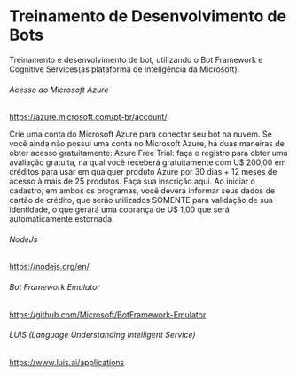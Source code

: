 # Treinamento de Desenvolvimento de Bots
Treinamento e desenvolvimento de bot, utilizando o Bot Framework e Cognitive Services(as plataforma de inteligência da Microsoft).

###### Acesso ao Microsoft Azure
https://azure.microsoft.com/pt-br/account/

Crie uma conta do Microsoft Azure para conectar seu bot na nuvem. Se você
ainda não possui uma conta no Microsoft Azure, há duas maneiras de obter
acesso gratuitamente:
Azure Free Trial: faça o registro para obter uma avaliação gratuita, na qual
você receberá gratuitamente com U$ 200,00 em créditos para usar em
qualquer produto Azure por 30 dias + 12 meses de acesso à mais de 25
produtos. Faça sua inscrição aqui.
Ao iniciar o cadastro, em ambos os programas, você deverá informar seus
dados de cartão de crédito, que serão utilizados SOMENTE para validação de
sua identidade, o que gerará uma cobrança de U$ 1,00 que será
automaticamente estornada.

###### NodeJs 
https://nodejs.org/en/

###### Bot Framework Emulator
https://github.com/Microsoft/BotFramework-Emulator

###### LUIS (Language Understanding Intelligent Service)
https://www.luis.ai/applications